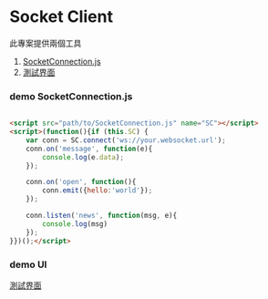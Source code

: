# Socket Client

此專案提供兩個工具
1. [SocketConnection.js]
2. [測試界面]

### demo SocketConnection.js

```html

<script src="path/to/SocketConnection.js" name="SC"></script>
<script>(function(){if (this.SC) {
    var conn = SC.connect('ws://your.websocket.url');
    conn.on('message', function(e){
        console.log(e.data);
    });

    conn.on('open', function(){
        conn.emit({hello:'world'});
    });

    conn.listen('news', function(msg, e){
        console.log(msg)
    });
}})();</script>

```

### demo UI

[測試界面]

[測試界面]:http://rde-tech.vir888.com/socket/client.html
[SocketConnection.js]:SocketConnection.js

